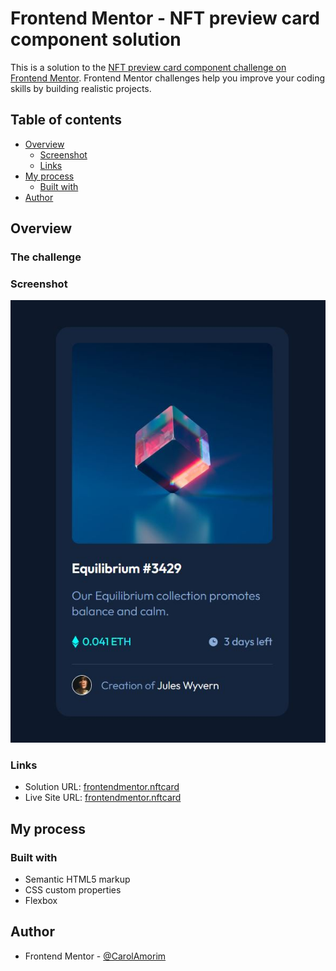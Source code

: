 # Frontend Mentor - NFT preview card component solution

This is a solution to the [NFT preview card component challenge on Frontend Mentor](https://www.frontendmentor.io/challenges/nft-preview-card-component-SbdUL_w0U). Frontend Mentor challenges help you improve your coding skills by building realistic projects.

## Table of contents

- [Overview](#overview)
  - [Screenshot](#screenshot)
  - [Links](#links)
- [My process](#my-process)
  - [Built with](#built-with)
- [Author](#author)

## Overview

### The challenge

### Screenshot

![](./screenshot.jpg)

### Links

- Solution URL: [frontendmentor.nftcard](https://github.com/CarolAmorim/frontendmentor.nftcard)
- Live Site URL: [frontendmentor.nftcard](https://carolamorim.github.io/frontendmentor.nftcard/)

## My process

### Built with

- Semantic HTML5 markup
- CSS custom properties
- Flexbox

## Author

- Frontend Mentor - [@CarolAmorim](https://www.frontendmentor.io/profile/CarolAmorim)
